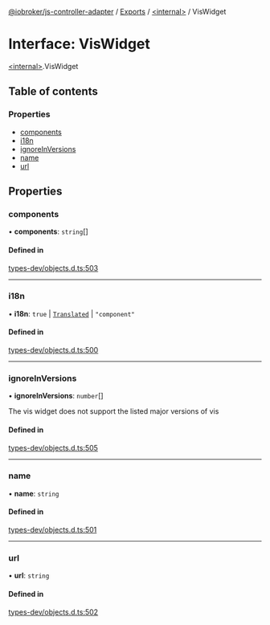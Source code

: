 [@iobroker/js-controller-adapter](../README.md) / [Exports](../modules.md) / [\<internal\>](../modules/internal_.md) / VisWidget

# Interface: VisWidget

[\<internal\>](../modules/internal_.md).VisWidget

## Table of contents

### Properties

- [components](internal_.VisWidget.md#components)
- [i18n](internal_.VisWidget.md#i18n)
- [ignoreInVersions](internal_.VisWidget.md#ignoreinversions)
- [name](internal_.VisWidget.md#name)
- [url](internal_.VisWidget.md#url)

## Properties

### components

• **components**: `string`[]

#### Defined in

[types-dev/objects.d.ts:503](https://github.com/ioBroker/ioBroker.js-controller/blob/20b08f31/packages/types-dev/objects.d.ts#L503)

___

### i18n

• **i18n**: ``true`` \| [`Translated`](../modules/internal_.md#translated) \| ``"component"``

#### Defined in

[types-dev/objects.d.ts:500](https://github.com/ioBroker/ioBroker.js-controller/blob/20b08f31/packages/types-dev/objects.d.ts#L500)

___

### ignoreInVersions

• **ignoreInVersions**: `number`[]

The vis widget does not support the listed major versions of vis

#### Defined in

[types-dev/objects.d.ts:505](https://github.com/ioBroker/ioBroker.js-controller/blob/20b08f31/packages/types-dev/objects.d.ts#L505)

___

### name

• **name**: `string`

#### Defined in

[types-dev/objects.d.ts:501](https://github.com/ioBroker/ioBroker.js-controller/blob/20b08f31/packages/types-dev/objects.d.ts#L501)

___

### url

• **url**: `string`

#### Defined in

[types-dev/objects.d.ts:502](https://github.com/ioBroker/ioBroker.js-controller/blob/20b08f31/packages/types-dev/objects.d.ts#L502)
